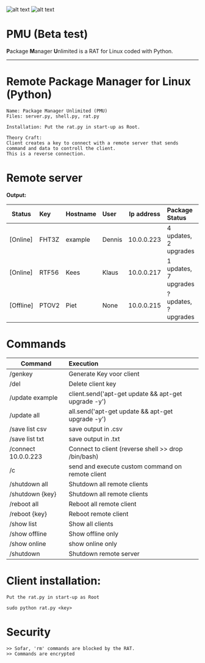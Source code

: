 ![alt text](http://leonvoerman.nl/coding/pmu.png)
![alt text](http://leonvoerman.nl/coding/pmuv1.png)

# PMU (Beta test)
**P**ackage **M**anager **U**nlimited is a RAT for Linux coded with Python.

---

# Remote Package Manager for Linux (Python)

	Name: Package Manager Unlimited (PMU)
	Files: server.py, shell.py, rat.py
  
	Installation: Put the rat.py in start-up as Root.
  
	Theory Craft:
	Client creates a key to connect with a remote server that sends command and data to controll the client.
  	This is a reverse connection.
	
# Remote server 

**Output:**

| Status        | Key    | Hostname| User   |  Ip address| Package Status       |
| -------------  |:------| ------- |:-------| -----------|:---------------------|
| [Online]       | FHT3Z | example | Dennis | 10.0.0.223 | 4 updates, 2 upgrades|
| [Online]       | RTF56 | Kees    | Klaus  | 10.0.0.217 | 1 updates, 7 upgrades|
| [Offline]      | PTOV2 | Piet    | None   | 10.0.0.215 | ? updates, ? upgrades|

								


# Commands

| Command        | Execution     |
| ------------- |:-------------|
| /genkey      | Generate Key voor client |
| /del <key>      | Delete client key|
| /update example  | client.send('apt-get update && apt-get upgrade -y')|
| /update all  | all.send('apt-get update && apt-get upgrade -y')|
| /save list csv  | save output in .csv|
| /save list txt  | save output in .txt|
| /connect 10.0.0.223  | Connect to client (reverse shell >> drop /bin/bash)|
| /c <command>  | send and execute custom command on remote client|
| /shutdown all  | Shutdown all remote clients|
| /shutdown {key}  | Shutdown all remote clients|
| /reboot all | Reboot all remote client|
| /reboot {key}  | Reboot remote client|
| /show list  | Show all clients|
| /show offline | Show offline only|
| /show online  | show online only|
| /shutdown  | Shutdown remote server|


# Client installation:
	Put the rat.py in start-up as Root
	
	sudo python rat.py <key>

# Security
	>> Sofar, 'rm' commands are blocked by the RAT.
	>> Commands are encrypted
